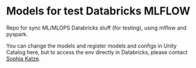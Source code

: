 # Models for test Databricks MLFLOW


Repo for sync ML/MLOPS Databricks stuff (for testing), using mlflow and pyspark.

You can change the models and register models and configs in Unity Catalog here, but to access the env directly in Databricks, please contact [Sophia Katze](mailto:sophia.helena.paula@gmail.com?subject=[GitHub]%20Databricks%20MLflow).